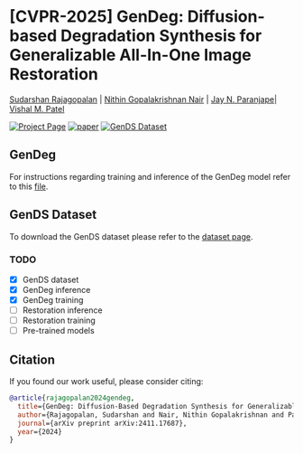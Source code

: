 # [CVPR-2025] GenDeg: Diffusion-based Degradation Synthesis for Generalizable All-In-One Image Restoration
[Sudarshan Rajagopalan](https://sudraj2002.github.io/) | [Nithin Gopalakrishnan Nair](http://nithin-gk.github.io/) | [Jay N. Paranjape](https://jayparanjape.github.io/website/)| [Vishal M. Patel](https://scholar.google.com/citations?user=AkEXTbIAAAAJ&hl=en)

[![Project Page](https://img.shields.io/badge/Project-Page-blue)](https://sudraj2002.github.io/gendegpage/) [![paper](https://img.shields.io/badge/arXiv-Paper-<COLOR>.svg)](https://arxiv.org/abs/2411.17687) [![GenDS Dataset](https://img.shields.io/badge/HuggingFace-Data-orange?logo=huggingface)](https://huggingface.co/datasets/Sudarshan2002/GenDS)

## GenDeg
For instructions regarding training and inference of the GenDeg model refer to this [file](https://github.com/sudraj2002/GenDeg/blob/main/GenDeg/README.md).


## GenDS Dataset
To download the GenDS dataset please refer to the [dataset page](https://huggingface.co/datasets/Sudarshan2002/GenDS).

### TODO
- [x] GenDS dataset
- [x] GenDeg inference
- [x] GenDeg training
- [ ] Restoration inference
- [ ] Restoration training
- [ ] Pre-trained models

## Citation

If you found our work useful, please consider citing:

```bibtex
@article{rajagopalan2024gendeg,
  title={GenDeg: Diffusion-Based Degradation Synthesis for Generalizable All-in-One Image Restoration},
  author={Rajagopalan, Sudarshan and Nair, Nithin Gopalakrishnan and Paranjape, Jay N and Patel, Vishal M},
  journal={arXiv preprint arXiv:2411.17687},
  year={2024}
}
```

